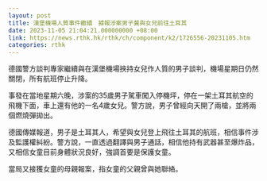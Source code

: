 ```yaml
---
layout: post
title: 漢堡機場人質事件繼續　據報涉案男子冀與女兒前往土耳其
date: 2023-11-05 21:04:21.000000000 +08:00
link: https://news.rthk.hk/rthk/ch/component/k2/1726556-20231105.htm
categories: rthk
---
```


德國警方談判專家繼續與在漢堡機場挾持女兒作人質的男子談判，機場星期日仍然關閉，所有航班停止升降。

事發在當地星期六晚，涉案的35歲男子駕車闖入停機坪，停在一架土耳其航空的飛機下面，車上還有他的一名4歲女兒。警方說，男子曾經向天開了兩槍，並將兩個燃燒彈拋出。

德國傳媒報道，男子是土耳其人，希望與女兒登上飛往土耳其的航班，相信事件涉及監護權糾紛。警方說，一直透過翻譯與男子通話，相信他持有武器甚至爆炸品，又相信女童目前身體狀況良好，強調首要是保護女童。

當局又接獲女童的母親報案，指女童的父親曾與她聯絡。

